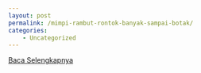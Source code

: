 ```yaml
---
layout: post
permalink: /mimpi-rambut-rontok-banyak-sampai-botak/
categories:
    - Uncategorized
---
```


[Baca Selengkapnya](/10)